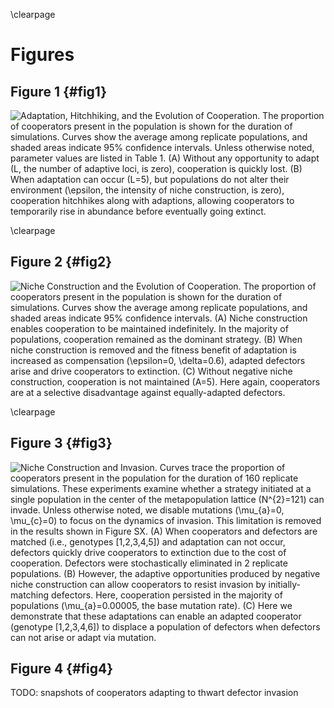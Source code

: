 \clearpage

# Figures

## Figure 1 {#fig1}

![**Adaptation, Hitchhiking, and the Evolution of Cooperation.** The proportion of cooperators present in the population is shown for the duration of simulations. Curves show the average among replicate populations, and shaded areas indicate 95% confidence intervals. Unless otherwise noted, parameter values are listed in [Table 1](#tables). (**A**) Without any opportunity to adapt ($L$, the number of adaptive loci, is zero), cooperation is quickly lost. (**B**) When adaptation can occur ($L=5$), but populations do not alter their environment ($\epsilon$, the intensity of niche construction, is zero), cooperation hitchhikes along with adaptions, allowing cooperators to temporarily rise in abundance before eventually going extinct.](../figures/Figure1.png)

\clearpage


## Figure 2 {#fig2}

![**Niche Construction and the Evolution of Cooperation.** The proportion of cooperators present in the population is shown for the duration of simulations. Curves show the average among replicate populations, and shaded areas indicate 95% confidence intervals. (**A**) Niche construction enables cooperation to be maintained indefinitely. In the majority of populations, cooperation remained as the dominant strategy. (**B**) When niche construction is removed and the fitness benefit of adaptation is increased as compensation ($\epsilon=0$, $\delta=0.6$), adapted defectors arise and drive cooperators to extinction. (**C**) Without negative niche construction, cooperation is not maintained ($A=5$). Here again, cooperators are at a selective disadvantage against equally-adapted defectors.](../figures/Figure2.png)

\clearpage


## Figure 3 {#fig3}

![**Niche Construction and Invasion.** Curves trace the proportion of cooperators present in the population for the duration of 160 replicate simulations. These experiments examine whether a strategy initiated at a single population in the center of the metapopulation lattice ($N^{2}=121$) can invade. Unless otherwise noted, we disable mutations ($\mu_{a}=0, \mu_{c}=0$) to focus on the dynamics of invasion. This limitation is removed in the results shown in Figure SX. (**A**) When cooperators and defectors are matched (i.e., genotypes [1,2,3,4,5]) and adaptation can not occur, defectors quickly drive cooperators to extinction due to the cost of cooperation. Defectors were stochastically eliminated in 2 replicate populations. (**B**)
However, the adaptive opportunities produced by negative niche construction can allow cooperators to resist invasion by initially-matching defectors. Here, cooperation persisted in the majority of populations ($\mu_{a}=0.00005$, the base mutation rate). (**C**) Here we demonstrate that these adaptations can enable an adapted cooperator (genotype [1,2,3,4,*6*]) to displace a population of defectors when defectors can not arise or adapt via mutation.](../figures/Figure3.png)


## Figure 4 {#fig4}

TODO: snapshots of cooperators adapting to thwart defector invasion
